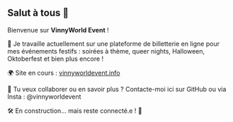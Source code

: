 ## Salut à tous 👋

Bienvenue sur **VinnyWorld Event** !

🎉 Je travaille actuellement sur une plateforme de billetterie en ligne pour mes événements festifs : soirées à thème, queer nights, Halloween, Oktoberfest et bien plus encore !

🌍 Site en cours : [vinnyworldevent.info](http://vinnyworldevent.info)

📩 Tu veux collaborer ou en savoir plus ? Contacte-moi ici sur GitHub ou via Insta : @vinnyworldevent

🛠️ En construction... mais reste connecté.e ! 💚
